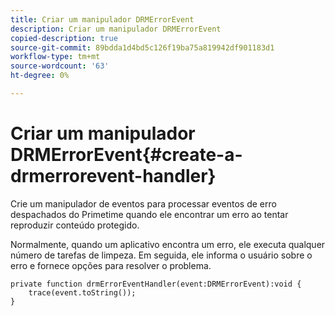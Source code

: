 ```yaml
---
title: Criar um manipulador DRMErrorEvent
description: Criar um manipulador DRMErrorEvent
copied-description: true
source-git-commit: 89bdda1d4bd5c126f19ba75a819942df901183d1
workflow-type: tm+mt
source-wordcount: '63'
ht-degree: 0%

---
```



# Criar um manipulador DRMErrorEvent{#create-a-drmerrorevent-handler}

Crie um manipulador de eventos para processar eventos de erro despachados do Primetime quando ele encontrar um erro ao tentar reproduzir conteúdo protegido.

Normalmente, quando um aplicativo encontra um erro, ele executa qualquer número de tarefas de limpeza. Em seguida, ele informa o usuário sobre o erro e fornece opções para resolver o problema.

```
private function drmErrorEventHandler(event:DRMErrorEvent):void {  
    trace(event.toString());  
} 
```

